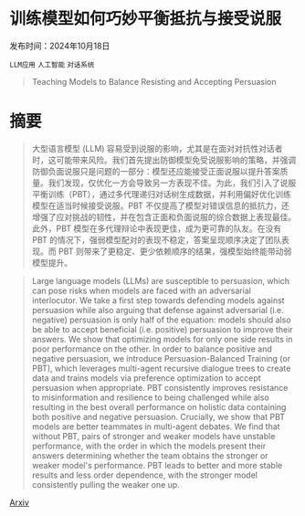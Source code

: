 # 训练模型如何巧妙平衡抵抗与接受说服

发布时间：2024年10月18日

`LLM应用` `人工智能` `对话系统`

> Teaching Models to Balance Resisting and Accepting Persuasion

# 摘要

> 大型语言模型 (LLM) 容易受到说服的影响，尤其是在面对对抗性对话者时，这可能带来风险。我们首先提出防御模型免受说服影响的策略，并强调防御负面说服只是问题的一部分：模型还应能接受正面说服以提升答案质量。我们发现，仅优化一方会导致另一方表现不佳。为此，我们引入了说服平衡训练（PBT），通过多代理递归对话树生成数据，并利用偏好优化训练模型在适当时候接受说服。PBT 不仅提高了模型对错误信息的抵抗力，还增强了应对挑战的韧性，并在包含正面和负面说服的综合数据上表现最佳。此外，PBT 模型在多代理辩论中表现更佳，成为更可靠的队友。在没有 PBT 的情况下，强弱模型配对的表现不稳定，答案呈现顺序决定了团队表现。而 PBT 则带来了更稳定、更少依赖顺序的结果，强模型始终能带动弱模型提升。

> Large language models (LLMs) are susceptible to persuasion, which can pose risks when models are faced with an adversarial interlocutor. We take a first step towards defending models against persuasion while also arguing that defense against adversarial (i.e. negative) persuasion is only half of the equation: models should also be able to accept beneficial (i.e. positive) persuasion to improve their answers. We show that optimizing models for only one side results in poor performance on the other. In order to balance positive and negative persuasion, we introduce Persuasion-Balanced Training (or PBT), which leverages multi-agent recursive dialogue trees to create data and trains models via preference optimization to accept persuasion when appropriate. PBT consistently improves resistance to misinformation and resilience to being challenged while also resulting in the best overall performance on holistic data containing both positive and negative persuasion. Crucially, we show that PBT models are better teammates in multi-agent debates. We find that without PBT, pairs of stronger and weaker models have unstable performance, with the order in which the models present their answers determining whether the team obtains the stronger or weaker model's performance. PBT leads to better and more stable results and less order dependence, with the stronger model consistently pulling the weaker one up.

[Arxiv](https://arxiv.org/abs/2410.14596)